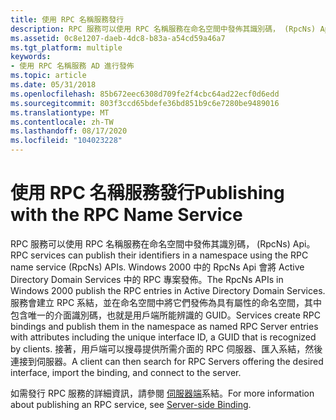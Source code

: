 ```yaml
---
title: 使用 RPC 名稱服務發行
description: RPC 服務可以使用 RPC 名稱服務在命名空間中發佈其識別碼， (RpcNs) Api。
ms.assetid: 0c8e1207-daeb-4dc8-b83a-a54cd59a46a7
ms.tgt_platform: multiple
keywords:
- 使用 RPC 名稱服務 AD 進行發佈
ms.topic: article
ms.date: 05/31/2018
ms.openlocfilehash: 85b672eec6308d709fe2f4cbc64ad22ecf0d6edd
ms.sourcegitcommit: 803f3ccd65bdefe36bd851b9c6e7280be9489016
ms.translationtype: MT
ms.contentlocale: zh-TW
ms.lasthandoff: 08/17/2020
ms.locfileid: "104023228"
---
```

# <a name="publishing-with-the-rpc-name-service"></a><span data-ttu-id="8e000-104">使用 RPC 名稱服務發行</span><span class="sxs-lookup"><span data-stu-id="8e000-104">Publishing with the RPC Name Service</span></span>

<span data-ttu-id="8e000-105">RPC 服務可以使用 RPC 名稱服務在命名空間中發佈其識別碼， (RpcNs) Api。</span><span class="sxs-lookup"><span data-stu-id="8e000-105">RPC services can publish their identifiers in a namespace using the RPC name service (RpcNs) APIs.</span></span> <span data-ttu-id="8e000-106">Windows 2000 中的 RpcNs Api 會將 Active Directory Domain Services 中的 RPC 專案發佈。</span><span class="sxs-lookup"><span data-stu-id="8e000-106">The RpcNs APIs in Windows 2000 publish the RPC entries in Active Directory Domain Services.</span></span> <span data-ttu-id="8e000-107">服務會建立 RPC 系結，並在命名空間中將它們發佈為具有屬性的命名空間，其中包含唯一的介面識別碼，也就是用戶端所能辨識的 GUID。</span><span class="sxs-lookup"><span data-stu-id="8e000-107">Services create RPC bindings and publish them in the namespace as named RPC Server entries with attributes including the unique interface ID, a GUID that is recognized by clients.</span></span> <span data-ttu-id="8e000-108">接著，用戶端可以搜尋提供所需介面的 RPC 伺服器、匯入系結，然後連接到伺服器。</span><span class="sxs-lookup"><span data-stu-id="8e000-108">A client can then search for RPC Servers offering the desired interface, import the binding, and connect to the server.</span></span>

<span data-ttu-id="8e000-109">如需發行 RPC 服務的詳細資訊，請參閱 [伺服器端](/windows/desktop/Rpc/server-side-binding)系結。</span><span class="sxs-lookup"><span data-stu-id="8e000-109">For more information about publishing an RPC service, see [Server-side Binding](/windows/desktop/Rpc/server-side-binding).</span></span>

 

 